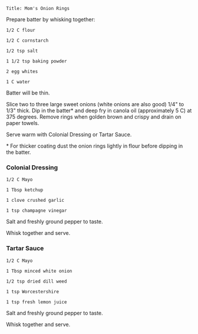 ~~~ recipe-info
Title: Mom's Onion Rings
~~~

Prepare batter by whisking together:

~~~ recipe-ingredients
1/2 C flour

1/2 C cornstarch

1/2 tsp salt

1 1/2 tsp baking powder

2 egg whites

1 C water
~~~

Batter will be thin.

Slice two to three large sweet onions (white onions are also good) 1/4" to 1/3" thick. Dip in the
batter* and deep fry in canola oil (approximately 5 C) at 375 degrees. Remove rings when golden
brown and crispy and drain on paper towels.

Serve warm with Colonial Dressing or Tartar Sauce.

\* For thicker coating dust the onion rings lightly in flour before dipping in the batter.


### Colonial Dressing

~~~ recipe-ingredients
1/2 C Mayo

1 Tbsp ketchup

1 clove crushed garlic

1 tsp champagne vinegar
~~~

Salt and freshly ground pepper to taste.

Whisk together and serve.


### Tartar Sauce

~~~ recipe-ingredients
1/2 C Mayo

1 Tbsp minced white onion

1/2 tsp dried dill weed

1 tsp Worcestershire

1 tsp fresh lemon juice
~~~

Salt and freshly ground pepper to taste.

Whisk together and serve.
